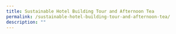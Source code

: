 ```yaml
---
title: Sustainable Hotel Building Tour and Afternoon Tea
permalink: /sustainable-hotel-building-tour-and-afternoon-tea/
description: ""
---
```

<!--

![](/images/Tours/parkroyal_tour.jpg)

**Discover PARKROYAL COLLECTION Marina Bay’s sustainability initiatives from behind-the-scenes. From the urban farm to the solar panels, it is a tour to showcase how sustainability is practiced in hospitality.**

**Date:** 1 - 31 July, Tuesdays and Fridays, from 2:00 pm<br>
**Admission:** $38 tour ++ for tour &amp; farm-to-bar mocktail | $78 tour++ for tour, farm-to-table afternoon tea &amp; farm-to-bar mocktail<br>
**Venue:** PARKROYAL COLLECTION Marina Bay, Singapore<br>
**Organiser:** PARKROYAL COLLECTION Marina Bay, Singapore 

Sitting in the heart of the central business district and Marina Bay, with panoramic views of the Singapore city skyline, the 583-room PARKROYAL COLLECTION Marina Bay, Singapore is the country's first 'Garden-in-a-Hotel'. 
  
A champion of sustainability, environmental responsibility and advocate for green innovations in the hospitality industry, the hotel is home to one of Southeast Asia's largest indoor sky-lit atrium, designed by the late Architect John Portman, containing over 2,400 plants, trees, shrubs and groundcovers from more than 60 varieties of flora spread across 15,000 square feet of space throughout. A rooftop Urban Farm spanning 150 square metres houses over 60 varieties of fruits, vegetables, herbs and edible flowers, forming the backbone of the hotel's farm-to-table, farm-to-bar and farm-to-spa concepts. 
  
Embark on a guided tour of PARKROYAL COLLECTION Marina Bay, Singapore, and discover the hotel’s sustainability initiatives from behind-the-scenes.  
 
After the tour, treat yourself to a delightful farm-to-table Afternoon Tea at Portman’s Bar, featuring the freshest ingredients, harvested from our very own Urban Farm, complemented by our farm-to-bar mocktail.  
 
Don't miss out on this opportunity to discover how sustainability is practiced across all operations in the world of PARKROYAL COLLECTION Marina Bay, Singapore.  



<a href="https://eshop-prsmb.panpacific.com/products/sustainably-yours-building-tour-parkroyal-collection-marina-bay-singapore" target="_blank" class="btn-link">
	<img src="/images/gogreensg_website-32.png">
</a>

<style>
	.btn-link {
		display: inline-block;
	}
	a.btn-link[target="_blank"]:after {
	display: none;
}
	.btn-link > img {
		width: 100%;
	}
</style>

-->